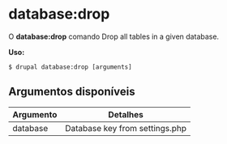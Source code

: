 # database:drop
O **database:drop** comando Drop all tables in a given database.

**Uso:**
```
$ drupal database:drop [arguments] 
```

## Argumentos disponíveis
Argumento | Detalhes
---------|-------------
database | Database key from settings.php
